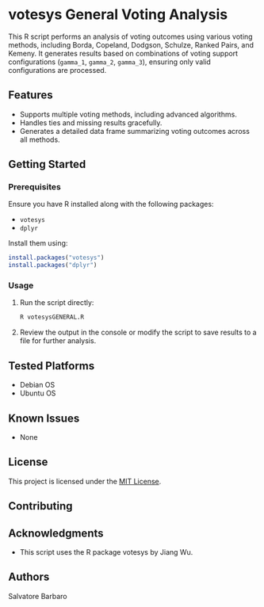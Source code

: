 # votesys General Voting Analysis

This R script performs an analysis of voting outcomes using various voting methods, including Borda, Copeland, Dodgson, Schulze, Ranked Pairs, and Kemeny. It generates results based on combinations of voting support configurations (`gamma_1`, `gamma_2`, `gamma_3`), ensuring only valid configurations are processed.

## Features

- Supports multiple voting methods, including advanced algorithms.
- Handles ties and missing results gracefully.
- Generates a detailed data frame summarizing voting outcomes across all methods.

## Getting Started

### Prerequisites

Ensure you have R installed along with the following packages:

- `votesys`
- `dplyr`

Install them using:
```R
install.packages("votesys")
install.packages("dplyr")
 ```
### Usage

1. Run the script directly:
    ```bash
    R votesysGENERAL.R
    ```
2. Review the output in the console or modify the script to save results to a file for further analysis.

## Tested Platforms

- Debian OS
- Ubuntu OS

## Known Issues

- None

## License

This project is licensed under the [MIT License](LICENSE).

## Contributing


## Acknowledgments

- This script uses the R package votesys by Jiang Wu.

## Authors

Salvatore Barbaro
